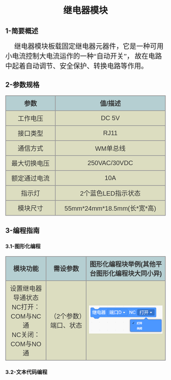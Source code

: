 <div align=center>
<h1 class="text-center">继电器模块</h1>
</div>

## **1-简要概述**

<p class=MsoNormal style='text-indent:21.0pt'><span style='font-size:16.0pt;
font-family:等线'>继电器模块板载固定继电器元器件，它是一种可用小电流控制大电流运作的一种“自动开关<span lang=EN-US>”</span>，</span><span
style='font-size:10.5pt;font-family:"Arial",sans-serif;color:#333333;
background:white'> </span><span style='font-size:16.0pt;font-family:等线'>故在电路中起着自动调节、安全保护、转换电路等作用。</span></p>

## **2-参数规格**

<!-- CSS goes in the document HEAD or added to your external stylesheet -->
<style type="text/css">
table.imagetable {
    font-family: verdana,arial,sans-serif;
    font-size:20px;
    color:#333333;
    border-width: 1px;
    border-color: #999999;
    border-collapse: collapse;
}
table.imagetable th {
    background:#b5cfd2 url('cell-blue.jpg');
    border-width: 2px;
    padding: 8px;
    border-style: solid;
    border-color: #999999;
    text-align: center;
}
table.imagetable td {
    background:#dcddc0 url('cell-grey.jpg');
    border-width: 2px;
    padding: 8px;
    border-style: solid;
    border-color: #999999;
    text-align: center;
}
text{
	font-size: 1cm;
	color: #7ec699;
}
</style>

<!-- Table goes in the document BODY -->
<table class="imagetable" style="display: table; text-align: left;">
<tr>
    <th>参数</th><th>值/描述</th>
</tr>
<tr>
    <td>工作电压</td><td>DC 5V</td>
</tr>
<tr>
    <td>接口类型</td><td>RJ11</td>
</tr>
<tr>
    <td>通信方式</td><td>WM单总线</td>
</tr>
<tr>
    <td>最大切换电压</td><td>250VAC/30VDC</td>
</tr>
<tr>
    <td>额定通过电流</td><td>10A</td>
</tr>
<tr>
    <td>指示灯</td><td>2个蓝色LED指示状态</td>
</tr>
<tr>
    <td>模块尺寸</td><td>55mm*24mm*18.5mm(长*宽*高)</td>
</tr>
</table>

## **3-编程指南**

### **3.1-图形化编程**

<table class="imagetable" style="display: table; text-align: left;">
<tr>
    <th>模块功能</th><th>需设参数</th><th>图形化编程块举例(其他平台图形化编程块大同小异)</th>
</tr>
<tr>
    <td>设置继电器导通状态<br>NC打开：COM与NC通<br>NC关闭：COM与NO通</td><td>（2个参数）端口、状态</td><td><img src="docs/electronic_modules/rj11/relay_module/20200302-121113.png"></td>
</tr>
</table>

### **3.2-文本代码编程**